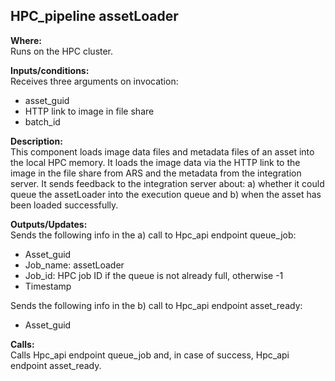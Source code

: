 ## HPC_pipeline assetLoader

**Where:**  
Runs on the HPC cluster.

**Inputs/conditions:**  
Receives three arguments on invocation:
- asset_guid
- HTTP link to image in file share
- batch_id

**Description:**  
This component loads image data files and metadata files of an asset into the local HPC memory. It loads the image data via the HTTP link to the image in the file share from ARS and the metadata from the integration server. It sends feedback to the integration server about:
a) whether it could queue the assetLoader into the execution queue and
b) when the asset has been loaded successfully.

**Outputs/Updates:**  
Sends the following info in the a) call to Hpc_api endpoint queue_job:
- Asset_guid
- Job_name: assetLoader
- Job_id: HPC job ID if the queue is not already full, otherwise -1
- Timestamp

Sends the following info in the b) call to Hpc_api endpoint asset_ready:
- Asset_guid

**Calls:**  
Calls Hpc_api endpoint queue_job and, in case of success, Hpc_api endpoint asset_ready.
